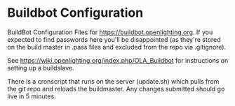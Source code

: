 Buildbot Configuration
======================

BuildBot Configuration Files for https://buildbot.openlighting.org. If you
expected to find passwords here you'll be disappointed (as they're stored on
the build master in <build slave name>.pass files and excluded from the repo
via .gitignore).

See https://wiki.openlighting.org/index.php/OLA_Buildbot for instructions on
setting up a buildslave.

There is a cronscript that runs on the server (update.sh) which pulls from the
git repo and reloads the buildmaster. Any changes submitted should go live in
5 minutes.
